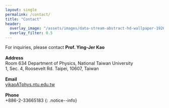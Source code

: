 ```yaml
---
layout: single
permalink: /contact/
title: "Contact"
header:
  overlay_image: "/assets/images/data-stream-abstract-hd-wallpaper-1920x1080-2373.jpg"
  overlay_filter: 0.5
---
```


For inquiries, please contact  **Prof. Ying-Jer Kao**
<br>
<br>
**Address** <br>
Room 634
Department of Physics, National Taiwan University<br>
1, Sec. 4, Roosevelt Rd. Taipei, 10607, Taiwan
<br><br>
**Email** <br>
<a href="mailto:yjkao@phys.ntu.edu.tw" > yjkaoATphys.ntu.edu.tw </a> <br><br>
**Phone** <br>
+886-2-33665183
{: .notice--info}
